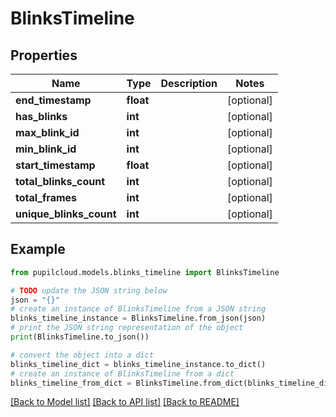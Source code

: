 # BlinksTimeline


## Properties

Name | Type | Description | Notes
------------ | ------------- | ------------- | -------------
**end_timestamp** | **float** |  | [optional] 
**has_blinks** | **int** |  | [optional] 
**max_blink_id** | **int** |  | [optional] 
**min_blink_id** | **int** |  | [optional] 
**start_timestamp** | **float** |  | [optional] 
**total_blinks_count** | **int** |  | [optional] 
**total_frames** | **int** |  | [optional] 
**unique_blinks_count** | **int** |  | [optional] 

## Example

```python
from pupilcloud.models.blinks_timeline import BlinksTimeline

# TODO update the JSON string below
json = "{}"
# create an instance of BlinksTimeline from a JSON string
blinks_timeline_instance = BlinksTimeline.from_json(json)
# print the JSON string representation of the object
print(BlinksTimeline.to_json())

# convert the object into a dict
blinks_timeline_dict = blinks_timeline_instance.to_dict()
# create an instance of BlinksTimeline from a dict
blinks_timeline_from_dict = BlinksTimeline.from_dict(blinks_timeline_dict)
```
[[Back to Model list]](../README.md#documentation-for-models) [[Back to API list]](../README.md#documentation-for-api-endpoints) [[Back to README]](../README.md)


